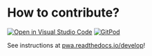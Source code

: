 # How to contribute?

[![Open in Visual Studio Code](https://open.vscode.dev/badges/open-in-vscode.svg)](https://open.vscode.dev/ComPWA/PWA-pages)
[![GitPod](https://img.shields.io/badge/Gitpod-ready--to--code-blue?logo=gitpod)](https://gitpod.io/#https://github.com/ComPWA/PWA-pages)

See instructions at
[pwa.readthedocs.io/develop](https://pwa.readthedocs.io/develop.html)!
